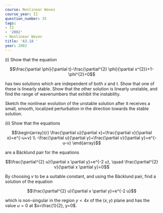 ```yaml
---
course: Nonlinear Waves
course_year: II
question_number: 35
tags:
- II
- '2002'
- Nonlinear Waves
title: 'A3.18 '
year: 2002
---
```



(i) Show that the equation

$$\frac{\partial \phi}{\partial t}-\frac{\partial^{2} \phi}{\partial x^{2}}+1-\phi^{2}=0$$

has two solutions which are independent of both $x$ and $t$. Show that one of these is linearly stable. Show that the other solution is linearly unstable, and find the range of wavenumbers that exhibit the instability.

Sketch the nonlinear evolution of the unstable solution after it receives a small, smooth, localized perturbation in the direction towards the stable solution.

(ii) Show that the equations

$$\begin{array}{r}
\frac{\partial u}{\partial x}+\frac{\partial v}{\partial x}=e^{-u+v} \\
-\frac{\partial u}{\partial y}+\frac{\partial v}{\partial y}=e^{-u-v}
\end{array}$$

are a Bäcklund pair for the equations

$$\frac{\partial^{2} u}{\partial x \partial y}=e^{-2 u}, \quad \frac{\partial^{2} v}{\partial x \partial y}=0$$

By choosing $v$ to be a suitable constant, and using the Bäcklund pair, find a solution of the equation

$$\frac{\partial^{2} u}{\partial x \partial y}=e^{-2 u}$$

which is non-singular in the region $y<4 x$ of the $(x, y)$ plane and has the value $u=0$ at $x=\frac{1}{2}, y=0$.
